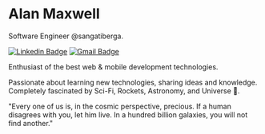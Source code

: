 # Alan Maxwell

Software Engineer @sangatiberga.

[![Linkedin Badge](https://img.shields.io/badge/-Alan%20Maxwell-ff6600?style=flat-square&logo=Linkedin&logoColor=white&link=https://www.linkedin.com/in/alan-maxwell/)](https://www.linkedin.com/in/alan-maxwell/) 
[![Gmail Badge](https://img.shields.io/badge/-alanmaxwellantunes@gmail.com-ff6600?style=flat-square&logo=Gmail&logoColor=white&link=mailto:lorison.gilles@gmail.com)](mailto:https://img.shields.io/badge/-alanmaxwellantunes@gmail.com-c14438?style=flat-square&logo=Gmail&logoColor=white&link=mailto:lorison.gilles@gmail.com)

Enthusiast of the best web & mobile development technologies.

Passionate about learning new technologies, sharing ideas and knowledge. Completely fascinated by Sci-Fi, Rockets, Astronomy, and Universe 🚀.

"Every one of us is, in the cosmic perspective, precious. If a human disagrees with you, let him live. In a hundred billion galaxies, you will not find another."
